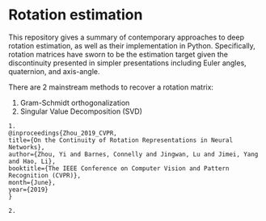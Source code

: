 # Rotation estimation

This repository gives a summary of contemporary  approaches to deep rotation estimation, as well as their implementation in Python.
Specifically, rotation matrices have sworn to be the estimation target given the discontinuity presented in simpler presentations including Euler angles, quaternion, and axis-angle.

There are 2 mainstream methods to recover a rotation matrix:

1. Gram-Schmidt orthogonalization
2. Singular Value Decomposition (SVD)


```
1.
@inproceedings{Zhou_2019_CVPR,
title={On the Continuity of Rotation Representations in Neural Networks},
author={Zhou, Yi and Barnes, Connelly and Jingwan, Lu and Jimei, Yang and Hao, Li},
booktitle={The IEEE Conference on Computer Vision and Pattern Recognition (CVPR)},
month={June},
year={2019}
}

2.
```
